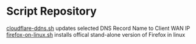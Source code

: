 # Script Repository

[cloudflare-ddns.sh](../master/cloudflare-ddns.sh) updates selected DNS Record Name to Client WAN IP<br>
[firefox-on-linux.sh](../master/firefox-on-linux.sh) installs offical stand-alone version of Firefox in linux<br>
